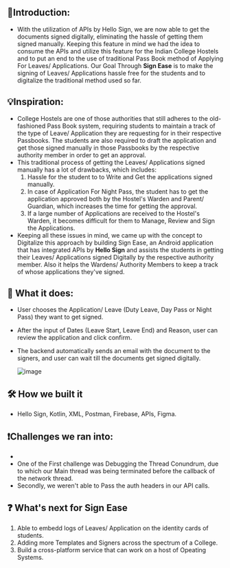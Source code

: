 ## 🥁Introduction:

- With the utilization of APIs by Hello Sign, we are now able to get the documents signed digitally,
  eliminating the hassle of getting them signed manually. Keeping this feature in mind we had the 
  idea to consume the APIs and utilize this feature for the Indian College Hostels and to put an 
  end to the use of traditional Pass Book method of Applying For Leaves/ Applications. Our Goal
  Through **Sign Ease** is to make the signing of Leaves/ Applications hassle free for the 
  students and to digitalize the traditional method used so far.

## 💡Inspiration:

- College Hostels are one of those authorities that still adheres to the old-fashioned Pass Book system,
  requiring students to maintain a track of the type of Leave/ Application they are requesting for in
  their respective Passbooks. The students are also required to draft the application and get those
  signed manually in those Passbooks by the respective authority member in order to get an approval.
- This traditional process of getting the Leaves/ Applications signed manually has a lot of drawbacks,
  which includes:
  1. Hassle for the student to to Write and Get the applications signed manually.
  2. In case of Application For Night Pass, the student has to get the application approved both by the 
     Hostel's Warden and Parent/ Guardian, which increases the time for getting the approval.
  3. If a large number of Applications are received to the Hostel's Warden, it becomes difficult for
     them to Manage, Review and Sign the Applications.
- Keeping all these issues in mind, we came up with the concept to Digitalize this approach by building
  Sign Ease, an Android application that has integrated APIs by **Hello Sign** and assists the students 
  in getting their Leaves/ Applications signed Digitally by the respective authority member. Also it 
  helps the Wardens/ Authority Members to keep a track of whose applications they've signed.

## 💬 What it does:

- User chooses the Application/ Leave (Duty Leave, Day Pass or Night Pass) they want to get signed.
- After the input of Dates (Leave Start, Leave End) and Reason, user can review the application and click
  confirm. 
- The backend automatically sends an email with the document to the signers, and user can wait till the
  documents get signed digitally.
  
  ![image](https://user-images.githubusercontent.com/73310532/192137580-67f39f14-57bb-4f38-9205-bb32b057234a.png)
  
## 🛠 How we built it

- Hello Sign, Kotlin, XML, Postman, Firebase, APIs, Figma.

## ❗Challenges we ran into:

- 
- One of the First challenge was Debugging the Thread Conundrum, due to which our Main thread was
  being terminated before the callback of the network thread.
- Secondly, we weren't able to Pass the auth headers in our API calls.

## ❓ What's next for Sign Ease

1. Able to embedd logs of Leaves/ Application on the identity cards of students.
2. Adding more Templates and Signers across the spectrum of a College.
3. Build a cross-platform service that can work on a host of Opeating Systems.
   
##
